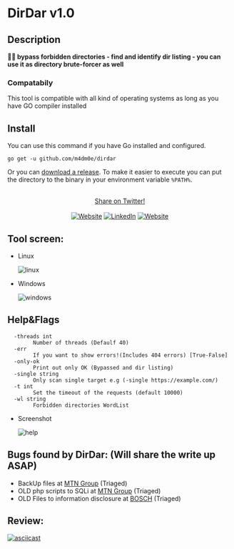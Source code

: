# DirDar v1.0
  
## Description
<b>🏴‍☠️ bypass forbidden directories - find and identify dir listing - you can use it as directory brute-forcer as well</b><br>

### Compatabily
This tool is compatible with all kind of operating systems as long as you have GO compiler installed

## Install

You can use this command if you have Go installed and configured.

```
go get -u github.com/m4dm0e/dirdar
```

Or you can [download a release](https://github.com/m4dm0e/dirdar/releases).
To make it easier to execute you can put the directory to the binary in your environment variable `%PATH%`.

<p align="center">
    <sub>
  </sub>
  <br>
  <!--Tweet button-->
  <a href="https://twitter.com/intent/tweet?url=https%3A%2F%2Fgithub.com%2Fm4dm0e%2Fdirdar&text=DirDar%20is%20a%20tool%20that%20searches%20for%20(403-Forbidden)%20directories%20to%20break%20it%20and%20get%20dir%20listing%20on%20it." target="_blank">Share on Twitter!
  </a>
  <br><br />
  <a href="https://twitter.com/m4dm0e"><img alt="Website" src="https://img.shields.io/twitter/follow/m4dm0e.svg?style=flat-square&logo=twitter"></a>
<a href="https://www.linkedin.com/in/Albarbari/"><img alt="LinkedIn" src="https://img.shields.io/badge/LinkedIn-Mohammed%20Al%20Barbari-blue?style=flat-square&logo=linkedin"></a>
<a href="https://m4dm0e.github.io/"><img alt="Website" src="https://img.shields.io/badge/Website-m4dm0e.github.io-blue?style=flat-square&logo=google-chrome"></a>
<br />

## Tool screen:
* Linux


  <img src="statics/img/firstScreen.png" alt="linux" ></a>


* Windows

  <img src="statics/img/windows.JPG" alt="windows" ></a>
  
  
## Help&Flags

```
  -threads int
    	Number of threads (Defaulf 40)
  -err
    	If you want to show errors!(Includes 404 errors) [True-False]
  -only-ok
    	Print out only OK (Bypassed and dir listing) 
  -single string
    	Only scan single target e.g (-single https://example.com/)
  -t int
    	Set the timeout of the requests (default 10000)
  -wl string
    	Forbidden directories WordList

```

* Screenshot

  <img src="statics/img/help.png" alt="help" ></a>

## Bugs found by DirDar: (Will share the write up ASAP)
* BackUp files at [MTN Group](https://hackerone.com/mtn_group?type=team) (Triaged)
* OLD php scripts to SQLi at [MTN Group](https://hackerone.com/mtn_group?type=team) (Triaged)
* OLD Files to information disclosure at [BOSCH](http://psirt.bosch.com/) (Triaged)


## Review:

[![asciicast](https://asciinema.org/a/391851.svg)](https://asciinema.org/a/391851)


